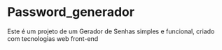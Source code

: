 # Password_generador
Este é um projeto de um Gerador de Senhas simples e funcional, criado com tecnologias web front-end

